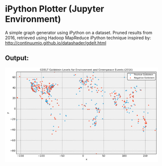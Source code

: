 # iPython Plotter (Jupyter Environment)
A simple graph generator using iPython on a dataset. Pruned results from 2016, retrieved using Hadoop MapReduce
iPython technique inspired by: http://continuumio.github.io/datashader/gdelt.html
## Output:
<p>
  <img src="https://github.com/Yendall/GDELT-iPython-Plotter/blob/master/graph.png">
</p>

